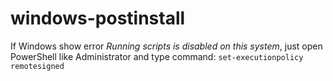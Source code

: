 # windows-postinstall

If Windows show error *Running scripts is disabled on this system*, just open PowerShell like Administrator and type command: `set-executionpolicy remotesigned`
